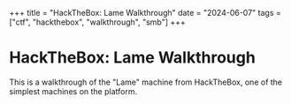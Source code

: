 +++
title = "HackTheBox: Lame Walkthrough"
date = "2024-06-07"
tags = ["ctf", "hackthebox", "walkthrough", "smb"]
+++

# HackTheBox: Lame Walkthrough

This is a walkthrough of the "Lame" machine from HackTheBox, one of the simplest machines on the platform.
